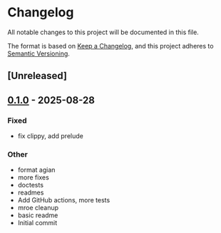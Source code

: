 # Changelog

All notable changes to this project will be documented in this file.

The format is based on [Keep a Changelog](https://keepachangelog.com/en/1.0.0/),
and this project adheres to [Semantic Versioning](https://semver.org/spec/v2.0.0.html).

## [Unreleased]

## [0.1.0](https://github.com/macalinao/testsvm/releases/tag/testsvm-quarry-v0.1.0) - 2025-08-28

### Fixed

- fix clippy, add prelude

### Other

- format agian
- more fixes
- doctests
- readmes
- Add GitHub actions, more tests
- mroe cleanup
- basic readme
- Initial commit
